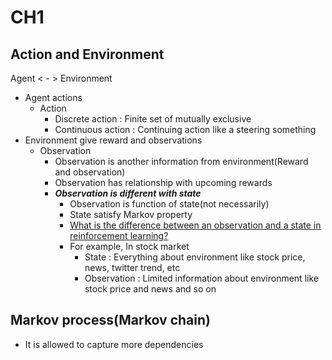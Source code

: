#  CH1

## Action and Environment

Agent < - > Environment

- Agent actions
  - Action
    - Discrete action : Finite set of mutually exclusive
    - Continuous action :  Continuing action like a steering something
- Environment give reward and observations
  - Observation
    - Observation is another information from environment(Reward and observation)
    - Observation has relationship with upcoming rewards
    - ***Observation is different with state*** 
      - Observation is function of state(not necessarily)
      - State satisfy Markov property
      - [What is the difference between an observation and a state in reinforcement learning?](https://ai.stackexchange.com/questions/5970/what-is-the-difference-between-an-observation-and-a-state-in-reinforcement-learn)
      - For example, In stock market
        - State : Everything about environment like stock price, news, twitter trend, etc
        - Observation : Limited information about environment like stock price and news and so on

## Markov process(Markov chain)

- It is allowed to capture more dependencies